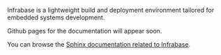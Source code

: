 Infrabase is a lightweight build and deployment environment tailored for embedded systems development.

Github pages for the documentation will appear soon.

You can browse the [Sphinx documentation related to Infrabase](https://edgemtech.github.io/infrabase/index.html).
